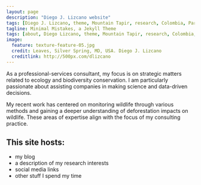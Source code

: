 ```yaml
---
layout: page
description: "Diego J. Lizcano website"
tags: [Diego J. Lizcano, theme, Mountain Tapir, research, Colombia, Paramo, Tapirus pinchaque]
tagline: Minimal Mistakes, a Jekyll Theme
tags: [about, Diego Lizcano, theme, Mountain Tapir, research, Colombia, Paramo]
image:
  feature: texture-feature-05.jpg
  credit: Leaves, Silver Spring, MD, USA. Diego J. Lizcano
  creditlink: http://500px.com/dlizcano
---
```

As a professional-services consultant, my focus is on strategic matters related to ecology and biodiversity conservation. I am particularly passionate about assisting companies in making science and data-driven decisions.

My recent work has centered on monitoring wildlife through various methods and gaining a deeper understanding of deforestation impacts on wildlife. These areas of expertise align with the focus of my consulting practice.

## This site hosts:

* my blog
* a description of my research interests
* social media links
* other stuff I spend my time
